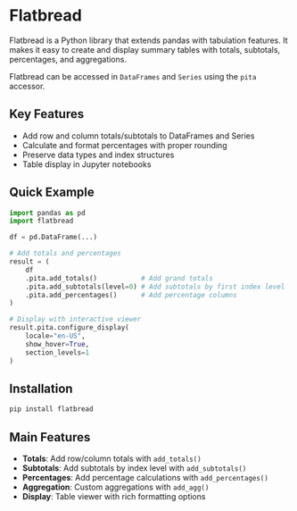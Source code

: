 # Flatbread

Flatbread is a Python library that extends pandas with tabulation features. It makes it easy to create and display summary tables with totals, subtotals, percentages, and aggregations.

Flatbread can be accessed in `DataFrames` and `Series` using the `pita` accessor.

## Key Features

- Add row and column totals/subtotals to DataFrames and Series
- Calculate and format percentages with proper rounding
- Preserve data types and index structures
- Table display in Jupyter notebooks

## Quick Example

```python
import pandas as pd
import flatbread

df = pd.DataFrame(...)

# Add totals and percentages
result = (
    df
    .pita.add_totals()           # Add grand totals
    .pita.add_subtotals(level=0) # Add subtotals by first index level
    .pita.add_percentages()      # Add percentage columns
)

# Display with interactive viewer
result.pita.configure_display(
    locale="en-US",
    show_hover=True,
    section_levels=1
)
```

## Installation

```bash
pip install flatbread
```

## Main Features

- **Totals**: Add row/column totals with `add_totals()` 
- **Subtotals**: Add subtotals by index level with `add_subtotals()`
- **Percentages**: Add percentage calculations with `add_percentages()`
- **Aggregation**: Custom aggregations with `add_agg()`
- **Display**: Table viewer with rich formatting options
